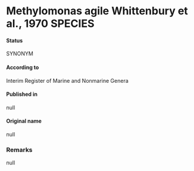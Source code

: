 # Methylomonas agile Whittenbury et al., 1970 SPECIES

#### Status
SYNONYM

#### According to
Interim Register of Marine and Nonmarine Genera

#### Published in
null

#### Original name
null

### Remarks
null